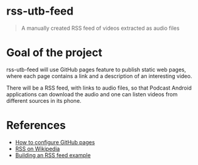 # rss-utb-feed

> A manually created RSS feed of videos extracted as audio files

# Goal of the project

rss-utb-feed will use GitHub pages feature to publish static web pages, where each page contains a link and a description of an interesting video.

There will be a RSS feed, with links to audio files, so that Podcast Android applications can download the audio and one can listen videos from different sources in its phone.

# References

- [How to configure GitHub pages](https://pages.github.com/)
- [RSS on Wikipedia](https://en.wikipedia.org/wiki/RSS)
- [Building an RSS feed example](http://www.xul.fr/en-xml-rss.html)
